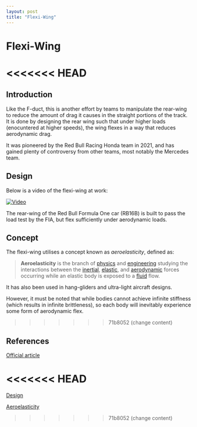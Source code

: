 ```yaml
---
layout: post
title: "Flexi-Wing"
---
```


# Flexi-Wing

<<<<<<< HEAD
=======
## Introduction

Like the F-duct, this is another effort by teams to manipulate the rear-wing to reduce the amount of drag it causes in the straight portions of the track. It is done by designing the rear wing such that under higher loads (enocuntered at higher speeds), the wing flexes in a way that reduces aerodynamic drag.

It was pioneered by the Red Bull Racing Honda team in 2021, and has gained plenty of controversy from other teams, most notably the Mercedes team. 

## Design

Below is a video of the flexi-wing at work:

[![Video](https://res.cloudinary.com/marcomontalbano/image/upload/v1632275469/video_to_markdown/images/youtube--YBWUefSl5tI-c05b58ac6eb4c4700831b2b3070cd403.jpg)](https://www.youtube.com/watch?v=YBWUefSl5tI "Video")

The rear-wing of the Red Bull Formula One car (RB16B) is built to pass the load test by the FIA, but flex sufficiently under aerodynamic loads.

## Concept

The flexi-wing utilises a concept known as _aeroelasticity_, defined as:

> **Aeroelasticity** is the branch of [physics](https://en.wikipedia.org/wiki/Physics) and [engineering](https://en.wikipedia.org/wiki/Engineering) studying the interactions between the [inertial](https://en.wikipedia.org/wiki/Inertial_force), [elastic](https://en.wikipedia.org/wiki/Elasticity_(physics)), and [aerodynamic](https://en.wikipedia.org/wiki/Aerodynamic_force) forces occurring while an elastic body is exposed to a [fluid](https://en.wikipedia.org/wiki/Fluid) flow. 

It has also been used in hang-gliders and ultra-light aircraft designs.

However, it must be noted that while bodies cannot achieve infinite stiffness (which results in infinite brittleness), so each body will inevitably experience some form of aerodynamic flex.

>>>>>>> 71b8052 (change content)
## References

[Official article](https://www.formula1.com/en/latest/article.flexi-wings-what-are-they-and-why-is-everyone-talking-about-them.3NeugNG480UtFMzy77XKiQ.html)

<<<<<<< HEAD
=======
[Design](https://www.motorsport.com/f1/news/what-are-flexi-wings-analysis/6512614/)

[Aeroelasticity](https://en.wikipedia.org/wiki/Aeroelasticity)

>>>>>>> 71b8052 (change content)
